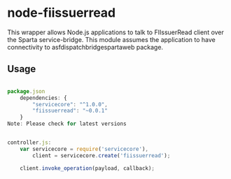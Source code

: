 node-fiissuerread
=================

This wrapper allows Node.js applications to talk to FIIssuerRead client over the Sparta service-bridge. This module assumes the application to have connectivity to asfdispatchbridgespartaweb package.

## Usage

```js

package.json
    dependencies: {
		"servicecore": "^1.0.0",
		"fiissuerread": "~0.0.1"
	}
Note: Please check for latest versions


controller.js:
	var servicecore = require('servicecore'),
		client = servicecore.create('fiissuerread');

	client.invoke_operation(payload, callback);